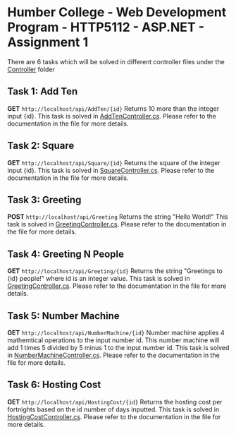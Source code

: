 ﻿# Humber College - Web Development Program - HTTP5112 - ASP.NET - Assignment 1
There are 6 tasks which will be solved in different controller files under the [Controller](https://github.com/raymondleemv/HTTP5112-ASP.NET-Assignment1/tree/master/HTTP5112-ASP.NET-Assignment1/Controllers) folder

## Task 1: Add Ten
**GET** `http://localhost/api/AddTen/{id}`
Returns 10 more than the integer input {id}.
This task is solved in [AddTenController.cs](https://github.com/raymondleemv/HTTP5112-ASP.NET-Assignment1/blob/master/HTTP5112-ASP.NET-Assignment1/Controllers/AddTenController.cs).
Please refer to the documentation in the file for more details.

## Task 2: Square
**GET** `http://localhost/api/Square/{id}`
Returns the square of the integer input {id}.
This task is solved in [SquareController.cs](https://github.com/raymondleemv/HTTP5112-ASP.NET-Assignment1/blob/master/HTTP5112-ASP.NET-Assignment1/Controllers/SquareController.cs).
Please refer to the documentation in the file for more details.

## Task 3: Greeting
**POST** `http://localhost/api/Greeting`
Returns the string "Hello World!"
This task is solved in [GreetingController.cs](https://github.com/raymondleemv/HTTP5112-ASP.NET-Assignment1/blob/master/HTTP5112-ASP.NET-Assignment1/Controllers/GreetingController.cs).
Please refer to the documentation in the file for more details.

## Task 4: Greeting N People
**GET** `http://localhost/api/Greeting/{id}`
Returns the string "Greetings to {id} people!" where id is an integer value.
This task is solved in [GreetingController.cs](https://github.com/raymondleemv/HTTP5112-ASP.NET-Assignment1/blob/master/HTTP5112-ASP.NET-Assignment1/Controllers/GreetingController.cs).
Please refer to the documentation in the file for more details.

## Task 5: Number Machine
**GET** `http://localhost/api/NumberMachine/{id}`
Number machine applies 4 mathemtical operations to the input number id.
This number machine will add 1 times 5 divided by 5 minus 1 to the input number id.
This task is solved in [NumberMachineController.cs](https://github.com/raymondleemv/HTTP5112-ASP.NET-Assignment1/blob/master/HTTP5112-ASP.NET-Assignment1/Controllers/NumberMachineController.cs).
Please refer to the documentation in the file for more details.

## Task 6: Hosting Cost
**GET** `http://localhost/api/HostingCost/{id}`
Returns the hosting cost per fortnights based on the id number of days inputted.
This task is solved in [HostingCostController.cs](https://github.com/raymondleemv/HTTP5112-ASP.NET-Assignment1/blob/master/HTTP5112-ASP.NET-Assignment1/Controllers/HostingCostController.cs).
Please refer to the documentation in the file for more details.